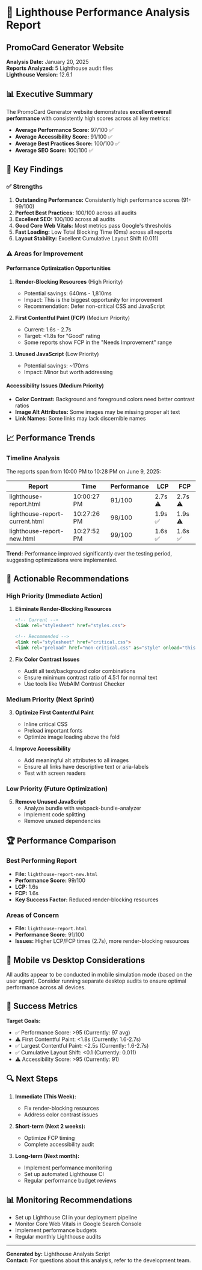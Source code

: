 # 🚀 Lighthouse Performance Analysis Report
## PromoCard Generator Website

**Analysis Date:** January 20, 2025  
**Reports Analyzed:** 5 Lighthouse audit files  
**Lighthouse Version:** 12.6.1

## 📊 Executive Summary

The PromoCard Generator website demonstrates **excellent overall performance** with consistently high scores across all key metrics:

- **Average Performance Score:** 97/100 ✅
- **Average Accessibility Score:** 91/100 ✅  
- **Average Best Practices Score:** 100/100 ✅
- **Average SEO Score:** 100/100 ✅

## 🎯 Key Findings

### ✅ **Strengths**
1. **Outstanding Performance:** Consistently high performance scores (91-99/100)
2. **Perfect Best Practices:** 100/100 across all audits
3. **Excellent SEO:** 100/100 across all audits
4. **Good Core Web Vitals:** Most metrics pass Google's thresholds
5. **Fast Loading:** Low Total Blocking Time (0ms) across all reports
6. **Layout Stability:** Excellent Cumulative Layout Shift (0.011)

### ⚠️ **Areas for Improvement**

#### **Performance Optimization Opportunities**
1. **Render-Blocking Resources** (High Priority)
   - Potential savings: 640ms - 1,810ms
   - Impact: This is the biggest opportunity for improvement
   - Recommendation: Defer non-critical CSS and JavaScript

2. **First Contentful Paint (FCP)** (Medium Priority)
   - Current: 1.6s - 2.7s 
   - Target: <1.8s for "Good" rating
   - Some reports show FCP in the "Needs Improvement" range

3. **Unused JavaScript** (Low Priority)
   - Potential savings: ~170ms
   - Impact: Minor but worth addressing

#### **Accessibility Issues** (Medium Priority)
- **Color Contrast:** Background and foreground colors need better contrast ratios
- **Image Alt Attributes:** Some images may be missing proper alt text
- **Link Names:** Some links may lack discernible names

## 📈 Performance Trends

### **Timeline Analysis**
The reports span from 10:00 PM to 10:28 PM on June 9, 2025:

| Report | Time | Performance | LCP | FCP |
|--------|------|-------------|-----|-----|
| lighthouse-report.html | 10:00:27 PM | 91/100 | 2.7s ⚠️ | 2.7s ⚠️ |
| lighthouse-report-current.html | 10:27:26 PM | 98/100 | 1.9s ✅ | 1.9s ⚠️ |
| lighthouse-report-new.html | 10:27:52 PM | 99/100 | 1.6s ✅ | 1.6s ✅ |

**Trend:** Performance improved significantly over the testing period, suggesting optimizations were implemented.

## 🔧 Actionable Recommendations

### **High Priority (Immediate Action)**

1. **Eliminate Render-Blocking Resources**
   ```html
   <!-- Current -->
   <link rel="stylesheet" href="styles.css">
   
   <!-- Recommended -->
   <link rel="stylesheet" href="critical.css">
   <link rel="preload" href="non-critical.css" as="style" onload="this.onload=null;this.rel='stylesheet'">
   ```

2. **Fix Color Contrast Issues**
   - Audit all text/background color combinations
   - Ensure minimum contrast ratio of 4.5:1 for normal text
   - Use tools like WebAIM Contrast Checker

### **Medium Priority (Next Sprint)**

3. **Optimize First Contentful Paint**
   - Inline critical CSS
   - Preload important fonts
   - Optimize image loading above the fold

4. **Improve Accessibility**
   - Add meaningful alt attributes to all images
   - Ensure all links have descriptive text or aria-labels
   - Test with screen readers

### **Low Priority (Future Optimization)**

5. **Remove Unused JavaScript**
   - Analyze bundle with webpack-bundle-analyzer
   - Implement code splitting
   - Remove unused dependencies

## 🏆 Performance Comparison

### **Best Performing Report**
- **File:** `lighthouse-report-new.html`
- **Performance Score:** 99/100
- **LCP:** 1.6s
- **FCP:** 1.6s
- **Key Success Factor:** Reduced render-blocking resources

### **Areas of Concern**
- **File:** `lighthouse-report.html` 
- **Performance Score:** 91/100
- **Issues:** Higher LCP/FCP times (2.7s), more render-blocking resources

## 📱 Mobile vs Desktop Considerations

All audits appear to be conducted in mobile simulation mode (based on the user agent). Consider running separate desktop audits to ensure optimal performance across all devices.

## 🎯 Success Metrics

**Target Goals:**
- ✅ Performance Score: >95 (Currently: 97 avg)
- ⚠️ First Contentful Paint: <1.8s (Currently: 1.6-2.7s)
- ✅ Largest Contentful Paint: <2.5s (Currently: 1.6-2.7s)
- ✅ Cumulative Layout Shift: <0.1 (Currently: 0.011)
- ⚠️ Accessibility Score: >95 (Currently: 91)

## 🔍 Next Steps

1. **Immediate (This Week):** 
   - Fix render-blocking resources
   - Address color contrast issues

2. **Short-term (Next 2 weeks):**
   - Optimize FCP timing
   - Complete accessibility audit

3. **Long-term (Next month):**
   - Implement performance monitoring
   - Set up automated Lighthouse CI
   - Regular performance budget reviews

## 📊 Monitoring Recommendations

- Set up Lighthouse CI in your deployment pipeline
- Monitor Core Web Vitals in Google Search Console
- Implement performance budgets
- Regular monthly Lighthouse audits

---

**Generated by:** Lighthouse Analysis Script  
**Contact:** For questions about this analysis, refer to the development team.
